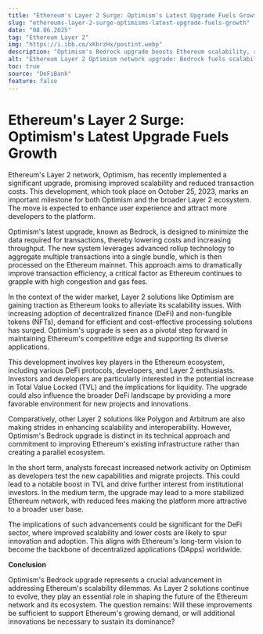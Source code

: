 ```yaml
---
title: "Ethereum's Layer 2 Surge: Optimism's Latest Upgrade Fuels Growth"
slug: "ethereums-layer-2-surge-optimisms-latest-upgrade-fuels-growth"
date: "08.06.2025"
tag: "Ethereum Layer 2"
img: "https://i.ibb.co/xKbrzHx/postint.webp"
description: "Optimism's Bedrock upgrade boosts Ethereum scalability, reduces costs, and attracts renewed developer interest across the Layer 2 ecosystem."
alt: "Ethereum Layer 2 Optimism network upgrade: Bedrock fuels scalability and growth"
toc: true
source: "DeFiBank"
feature: false
---
```


# Ethereum's Layer 2 Surge: Optimism's Latest Upgrade Fuels Growth

Ethereum's Layer 2 network, Optimism, has recently implemented a significant upgrade, promising improved scalability and reduced transaction costs. This development, which took place on October 25, 2023, marks an important milestone for both Optimism and the broader Layer 2 ecosystem. The move is expected to enhance user experience and attract more developers to the platform.

Optimism's latest upgrade, known as Bedrock, is designed to minimize the data required for transactions, thereby lowering costs and increasing throughput. The new system leverages advanced rollup technology to aggregate multiple transactions into a single bundle, which is then processed on the Ethereum mainnet. This approach aims to dramatically improve transaction efficiency, a critical factor as Ethereum continues to grapple with high congestion and gas fees.

In the context of the wider market, Layer 2 solutions like Optimism are gaining traction as Ethereum looks to alleviate its scalability issues. With increasing adoption of decentralized finance (DeFi) and non-fungible tokens (NFTs), demand for efficient and cost-effective processing solutions has surged. Optimism's upgrade is seen as a pivotal step forward in maintaining Ethereum's competitive edge and supporting its diverse applications.

This development involves key players in the Ethereum ecosystem, including various DeFi protocols, developers, and Layer 2 enthusiasts. Investors and developers are particularly interested in the potential increase in Total Value Locked (TVL) and the implications for liquidity. The upgrade could also influence the broader DeFi landscape by providing a more favorable environment for new projects and innovations.

Comparatively, other Layer 2 solutions like Polygon and Arbitrum are also making strides in enhancing scalability and interoperability. However, Optimism's Bedrock upgrade is distinct in its technical approach and commitment to improving Ethereum's existing infrastructure rather than creating a parallel ecosystem.

In the short term, analysts forecast increased network activity on Optimism as developers test the new capabilities and migrate projects. This could lead to a notable boost in TVL and drive further interest from institutional investors. In the medium term, the upgrade may lead to a more stabilized Ethereum network, with reduced fees making the platform more attractive to a broader user base.

The implications of such advancements could be significant for the DeFi sector, where improved scalability and lower costs are likely to spur innovation and adoption. This aligns with Ethereum's long-term vision to become the backbone of decentralized applications (DApps) worldwide.

**Conclusion**

Optimism's Bedrock upgrade represents a crucial advancement in addressing Ethereum's scalability dilemmas. As Layer 2 solutions continue to evolve, they play an essential role in shaping the future of the Ethereum network and its ecosystem. The question remains: Will these improvements be sufficient to support Ethereum's growing demand, or will additional innovations be necessary to sustain its dominance?
